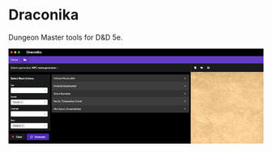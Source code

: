 # Draconika
Dungeon Master tools for D&amp;D 5e.

![Alpha Screenshot](https://github.com/acaeris/draconika/raw/master/docs/draconika-screenshot.png "Alpha Screenshot")
